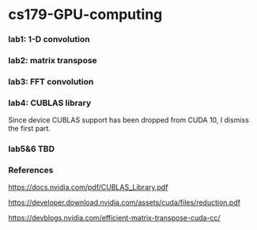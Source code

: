 # cs179-GPU-computing
### lab1: 1-D convolution

### lab2: matrix transpose

### lab3: FFT convolution

### lab4: CUBLAS library
Since device CUBLAS support has been dropped from CUDA 10, I dismiss the first part.

### lab5&6 TBD


### References

https://docs.nvidia.com/pdf/CUBLAS_Library.pdf

https://developer.download.nvidia.com/assets/cuda/files/reduction.pdf

https://devblogs.nvidia.com/efficient-matrix-transpose-cuda-cc/
